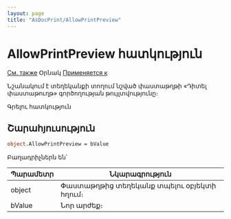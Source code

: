 ```yaml
---
layout: page
title: "AsDocPrint/AllowPrintPreview"
---
```


# AllowPrintPreview հատկություն

[См. также](P.md) Օրնակ [Применяется к](../AsDocPrint.md)

Նշանակում է տեղեկանքի տողում նշված փաստաթղթի «Դիտել փաստաթուղթ» գործողության թույլտվությունը։ 

Գրելու հատկություն


## Շարահյուսություն

``` vb
object.AllowPrintPreview = bValue 
```

Բաղադրիչներն են՝


| Պարամետր | Նկարագրություն |
|--|--|
| object | Փաստաթղթից տեղեկանք տպելու օբյեկտի հղում։ |
| bValue| Նոր արժեք։ |

